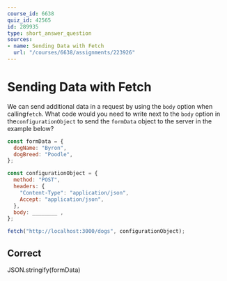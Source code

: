 ```yaml
---
course_id: 6638
quiz_id: 42565
id: 289935
type: short_answer_question
sources:
- name: Sending Data with Fetch
  url: "/courses/6638/assignments/223926"
---
```


# Sending Data with Fetch

We can send additional data in a request by using the `body` option when
calling`fetch`. What code would you need to write next to the `body` option in
the`configurationObject` to send the `formData` object to the server in the
example below?

```javascript
const formData = {
  dogName: "Byron",
  dogBreed: "Poodle",
};

const configurationObject = {
  method: "POST",
  headers: {
    "Content-Type": "application/json",
    Accept: "application/json",
  },
  body: ________ ,
};

fetch("http://localhost:3000/dogs", configurationObject);
```

## Correct

JSON.stringify(formData)

